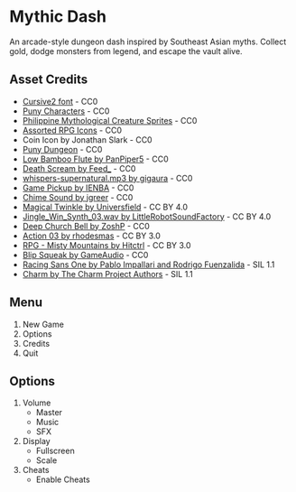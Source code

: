 # Mythic Dash

An arcade-style dungeon dash inspired by Southeast Asian myths. Collect gold, dodge monsters from legend, and escape the vault alive.

## Asset Credits

* [Cursive2 font](https://opengameart.org/content/new-original-grafx2-font-collection) - CC0
* [Puny Characters](https://merchant-shade.itch.io/16x16-puny-characters) - CC0
* [Philippine Mythological Creature Sprites](https://merchant-shade.itch.io/ph-myth-creatures) - CC0
* [Assorted RPG Icons](https://merchant-shade.itch.io/16x16-mixed-rpg-icons) - CC0
* Coin Icon by Jonathan Slark - CC0
* [Puny Dungeon](https://merchant-shade.itch.io/16x16-puny-dungeon) - CC0
* [Low Bamboo Flute by PanPiper5](https://freesound.org/people/PanPiper5/sounds/659915/) - CC0
* [Death Scream by Feed_](https://freesound.org/people/Feed_/sounds/523216/) - CC0
* [whispers-supernatural.mp3 by gigaura](https://freesound.org/people/gjgaura/sounds/466658/) - CC0
* [Game Pickup by IENBA](https://freesound.org/people/IENBA/sounds/698768/) - CC0
* [Chime Sound by jgreer](https://freesound.org/people/jgreer/sounds/333629/) - CC0
* [Magical Twinkle by Universfield](https://freesound.org/people/Universfield/sounds/758819/) - CC BY 4.0
* [Jingle_Win_Synth_03.wav by LittleRobotSoundFactory](https://freesound.org/people/LittleRobotSoundFactory/sounds/274177/) - CC BY 4.0
* [Deep Church Bell by ZoshP](https://freesound.org/people/ZoshP/sounds/530914/) - CC0
* [Action 03 by rhodesmas](https://freesound.org/people/rhodesmas/sounds/320883/) - CC BY 3.0
* [RPG - Misty Mountains by Hitctrl](https://opengameart.org/content/rpg-misty-mountains) - CC BY 3.0
* [Blip Squeak by GameAudio](https://freesound.org/people/GameAudio/sounds/220189/) - CC0
* [Racing Sans One by Pablo Impallari and Rodrigo Fuenzalida](https://fonts.google.com/specimen/Racing+Sans+One) - SIL 1.1
* [Charm by The Charm Project Authors](https://fonts.google.com/specimen/Charm) - SIL 1.1

## Menu

1. New Game
2. Options
3. Credits
4. Quit

## Options

1. Volume
   * Master
   * Music
   * SFX
2. Display
   * Fullscreen
   * Scale
3. Cheats
   * Enable Cheats
